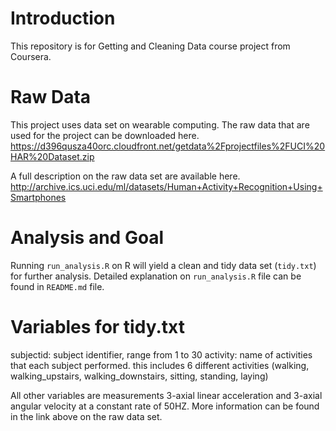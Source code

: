 # Introduction
This repository is for Getting and Cleaning Data course project from Coursera. 

# Raw Data
This project uses data set on wearable computing. 
The raw data that are used for the project can be downloaded here. 
https://d396qusza40orc.cloudfront.net/getdata%2Fprojectfiles%2FUCI%20HAR%20Dataset.zip

A full description on the raw data set are available here. 
http://archive.ics.uci.edu/ml/datasets/Human+Activity+Recognition+Using+Smartphones

# Analysis and Goal
Running `run_analysis.R` on R will yield a clean and tidy data set (`tidy.txt`) for further analysis. Detailed explanation on `run_analysis.R` file can be found in `README.md` file.

# Variables for tidy.txt
subjectid: subject identifier, range from 1 to 30
activity: name of activities that each subject performed. this includes 6 different activities (walking, walking_upstairs, walking_downstairs, sitting, standing, laying)

All other variables are measurements 3-axial linear acceleration and 3-axial angular velocity at a constant rate of 50HZ. More information can be found in the link above on the raw data set.
